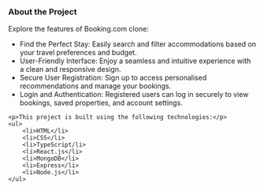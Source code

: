 <h3>About the Project</h3>
<div class="about-section">
<!--     <h2>Booking.com Clone</h2> -->
    <p>Explore the features of Booking.com clone:</p>
    <ul>
        <li>Find the Perfect Stay: Easily search and filter accommodations based on your travel preferences and budget.</li>
        <li>User-Friendly Interface: Enjoy a seamless and intuitive experience with a clean and responsive design.</li>
        <li>Secure User Registration: Sign up to access personalised recommendations and manage your bookings.</li>
        <li>Login and Authentication: Registered users can log in securely to view bookings, saved properties, and account settings.</li>
    </ul>

    <p>This project is built using the following technologies:</p>
    <ul>
        <li>HTML</li>
        <li>CSS</li>
        <li>TypeScript/li>
        <li>React.js</li>
        <li>MongoDB</li>
        <li>Express</li>
        <li>Node.js</li>
    </ul>
</div>
